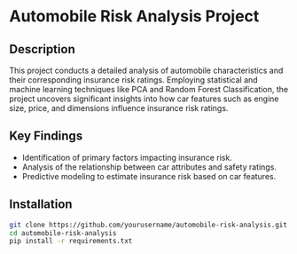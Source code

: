 # Automobile Risk Analysis Project

## Description
This project conducts a detailed analysis of automobile characteristics and their corresponding insurance risk ratings. Employing statistical and machine learning techniques like PCA and Random Forest Classification, the project uncovers significant insights into how car features such as engine size, price, and dimensions influence insurance risk ratings.

## Key Findings
- Identification of primary factors impacting insurance risk.
- Analysis of the relationship between car attributes and safety ratings.
- Predictive modeling to estimate insurance risk based on car features.

## Installation
```bash
git clone https://github.com/yourusername/automobile-risk-analysis.git
cd automobile-risk-analysis
pip install -r requirements.txt
